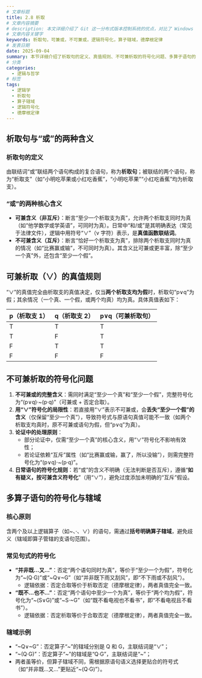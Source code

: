 ```yaml
---
# 文章标题
title: 2.8 析取
# 文章内容摘要
# description: 本文详细介绍了 Git 这一分布式版本控制系统的优点，对比了 Windows 与 macOS/Linux 系统下的常用命令，讲解了 vim 操作模式及常用命令，还阐述了 Git 的基本配置、特定项目配置和命令缩写设置等内容。
# 文章内容关键字
keywords: 析取句，可兼或，不可兼或，逻辑符号化，算子辖域，德摩根定律
# 发表日期
date: 2025-09-04
summary: 本节详细介绍了析取句的定义、真值规则、不可兼析取的符号化问题、多算子语句的符号化与辖域等内容。
# 分类
categories:
  - 逻辑与哲学
# 标签
tags:
  - 逻辑学
  - 析取句
  - 算子辖域
  - 逻辑符号化
  - 德摩根定律
---
```


## 析取句与“或”的两种含义

### 析取句的定义

由联结词“或”联结两个语句构成的复合语句，称为**析取句**；被联结的两个语句，称为“析取支”（如“小明吃苹果或小红吃香蕉”，“小明吃苹果”“小红吃香蕉”均为析取支）。

### “或”的两种核心含义

- **可兼含义（非互斥）**：断言“至少一个析取支为真”，允许两个析取支同时为真（如“他学数学或学英语”，可同时为真）。日常中“和/或”是其明确表达（常见于法律文件），逻辑中用符号“∨”（v 字符）表示，是**真值函数联结词**。
- **不可兼含义（互斥）**：断言“恰好一个析取支为真”，排除两个析取支同时为真的情况（如“比赛赢或输”，不可同时为真）。其含义比可兼或更丰富，除“至少一个真”外，还包含“至少一个假”。

## 可兼析取（∨）的真值规则

“∨”的真值完全由析取支的真值决定，仅当**两个析取支均为假**时，析取句“p∨q”为假；其余情况（一个真、一个假，或两个均真）均为真。具体真值表如下：

| p（析取支 1） | q（析取支 2） | p∨q（可兼析取句） |
| ------------- | ------------- | ----------------- |
| T             | T             | T                 |
| T             | F             | T                 |
| F             | T             | T                 |
| F             | F             | F                 |

## 不可兼析取的符号化问题

1. **不可兼或的完整含义**：需同时满足“至少一个真”和“至少一个假”，完整符号化为“(p∨q)·~(p·q)”（可兼或 + 否定合取）。
2. **用“∨”符号化的局限性**：若直接用“∨”表示不可兼或，会**丢失“至少一个假”的含义**（仅保留“至少一个真”），导致符号式与原语句真值可能不一致（如两个析取支均真时，原不可兼或语句为假，但“p∨q”为真）。
3. **论证中的处理原则**：
   - 部分论证中，仅需“至少一个真”的核心含义，用“∨”符号化不影响有效性；
   - 若论证依赖“互斥”属性（如“比赛赢或输，赢了，所以没输”），则需完整符号化为“(p∨q)·~(p·q)”。
4. **日常语句的符号化规则**：若“或”的含义不明确（无法判断是否互斥），遵循“**如有疑义，按可兼含义符号化**”（用“∨”），避免过度添加未明确的“互斥”假设。

## 多算子语句的符号化与辖域

### 核心原则

含两个及以上逻辑算子（如~、·、∨）的语句，需通过**括号明确算子辖域**，避免歧义（辖域即算子管辖的支语句范围）。

### 常见句式的符号化

- **“并非既...又...”**：否定“两个语句同时为真”，等价于“至少一个为假”，符号化为“~(Q·G)”或“~Q∨~G”（如“并非既下雨又刮风”，即“不下雨或不刮风”）。
  - 逻辑依据：否定合取等价于析取否定（德摩根定律），两者真值完全一致。
- **“既不...也不...”**：否定“两个语句中至少一个为真”，等价于“两个均为假”，符号化为“~(S∨G)”或“~S·~G”（如“既不看电视也不看书”，即“不看电视且不看书”）。
  - 逻辑依据：否定析取等价于合取否定（德摩根定律），两者真值完全一致。

### 辖域示例

- “~Q∨~G”：否定算子“~”的辖域分别是 Q 和 G，主联结词是“∨”；
- “~(Q·G)”：否定算子“~”的辖域是“Q·G”，主联结词是“~”；
- 两者虽等价，但算子辖域不同，需根据原语句语义选择更贴合的符号式（如“并非既...又...”更贴近“~(Q·G)”）。
